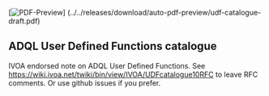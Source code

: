 [![PDF-Preview](https://img.shields.io/badge/Preview-PDF-blue)] (../../releases/download/auto-pdf-preview/udf-catalogue-draft.pdf)

## ADQL User Defined Functions catalogue

IVOA endorsed note on ADQL User Defined Functions.  See https://wiki.ivoa.net/twiki/bin/view/IVOA/UDFcatalogue10RFC to leave RFC comments.  Or use github issues if you prefer.
